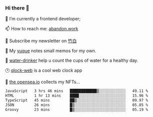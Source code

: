 ### Hi there 👋

<!--
**Alfxjx/Alfxjx** is a ✨ _special_ ✨ repository because its `README.md` (this file) appears on your GitHub profile.

Here are some ideas to get you started:

- 🔭 I’m currently working on ...
- 🌱 I’m currently learning ...
- 👯 I’m looking to collaborate on ...
- 🤔 I’m looking for help with ...
- 💬 Ask me about ...
- 📫 How to reach me: ...
- 😄 Pronouns: ...
- ⚡ Fun fact: ...
-->
🔭  I’m currently a frontend developer;

📫  How to reach me: [abandon.work](https://www.abandon.work/)

🎉  Subscribe my newsletter on [竹白](https://alfxjx.zhubai.love/)

🌱  My [yuque](https://www.yuque.com/alfxjx) notes small memos for my own.

🥤  [water-drinker](https://weldingboys.vercel.app/water) help u count the cups of water for a healthy day.

🕑  [qlock-web](https://qlock-web.vercel.app) is a cool web clock app

🌊  [the opensea.io](https://opensea.io/assets/0x495f947276749ce646f68ac8c248420045cb7b5e/29433830147332339639115006737701029562687338063458078299874716625823015632897) collects my NFTs...

<!--START_SECTION:waka-->

```txt
JavaScript   3 hrs 46 mins   ████████████▒░░░░░░░░░░░░   49.11 %
HTML         1 hr 13 mins    ████░░░░░░░░░░░░░░░░░░░░░   15.96 %
TypeScript   45 mins         ██▒░░░░░░░░░░░░░░░░░░░░░░   09.97 %
JSON         26 mins         █▒░░░░░░░░░░░░░░░░░░░░░░░   05.85 %
Groovy       23 mins         █▒░░░░░░░░░░░░░░░░░░░░░░░   05.19 %
```

<!--END_SECTION:waka-->

